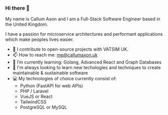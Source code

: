 ### Hi there 👋

My name is Callum Axon and I am a Full-Stack Software Engineer based in the United Kingdom.

I have a passion for microservice architectures and performant applications which make peoples lives easier.

- 🔭 I contribute to open-source projects with VATSIM UK. 
- 📫 How to reach me: me@callumaxon.uk
- 🌱 I’m currently learning: Golang, Advanced React and Graph Databases
- 📕 I'm always looking to learn new techologies and techniques to create maintainable & sustainable software
- 💻 My technologies of choice currently consist of:
  - Python (FastAPI for web APIs)
  - PHP / Laravel
  - VueJS or React
  - TailwindCSS
  - PostgreSQL or MySQL

<!--
**AxonC/AxonC** is a ✨ _special_ ✨ repository because its `README.md` (this file) appears on your GitHub profile.

Here are some ideas to get you started:

- 🔭 I’m currently working on ...
- 🌱 I’m currently learning ...
- 👯 I’m looking to collaborate on ...
- 🤔 I’m looking for help with ...
- 💬 Ask me about ...
- 📫 How to reach me: ...
- 😄 Pronouns: ...
- ⚡ Fun fact: ...
-->
